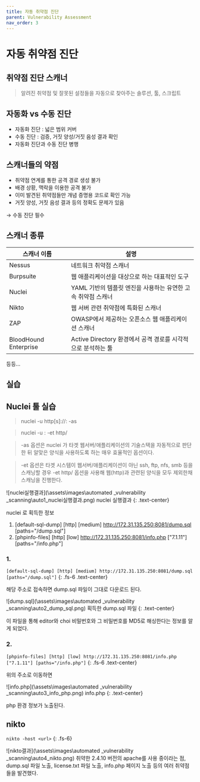 ```yaml
---
title: 자동 취약점 진단
parent: Vulnerability Assessment
nav_order: 3
---
```


# 자동 취약점 진단

## 취약점 진단 스캐너

> 알려진 취약점 및 잘못된 설정들을 자동으로 찾아주는 솔루션, 툴, 스크립트


## 자동화 vs 수동 진단

- 자동화 진단 : 넓은 범위 커버
- 수동 진단 : 검증, 거짓 양성/거짓 음성 결과 확인
- 자동화 진단과 수동 진단 병행

## 스캐너들의 약점

- 취약점 연계를 통한 공격 경로 생성 불가
- 배경 상황, 맥락을 이용한 공격 불가
- 이미 발견된 취약점들만 개념 증명용 코드로 확인 가능
- 거짓 양성, 거짓 음성 결과 등의 정확도 문제가 있음

&rarr; 수동 진단 필수

## 스캐너 종류

| 스캐너 이름   | 설명                                                                 |
|------------|----------------------------------------------------------------------|
| Nessus     | 네트워크 취약점 스캐너                                               |
| Burpsuite  | 웹 애플리케이션을 대상으로 하는 대표적인 도구                         |
| Nuclei     | YAML 기반의 템플릿 엔진을 사용하는 유연한 고속 취약점 스캐너           |
| Nikto      | 웹 서버 관련 취약점에 특화된 스캐너                                  |
| ZAP        | OWASP에서 제공하는 오픈소스 웹 애플리케이션 스캐너                    |
| BloodHound Enterprise | Active Directory 환경에서 공격 경로를 시각적으로 분석하는 툴 |

등등...

## 실습

## Nuclei 툴 실습

> nuclei -u http[s]://<ip>:<port> -as

> nuclei -u <ip>:<port> -et http/

> -as 옵션은 nuclei 가 타겟 웹서버/애플리케이션의 기술스택을 자동적으로 판단한 뒤 알맞은 양식을
> 사용하도록 하는 매우 효율적인 옵션이다.

> -et 옵션은 타겟 시스템이 웹서버/애플리케이션이 아닌 ssh, ftp, nfs, smb 등을 스캐닝할 경우
> -et http/ 옵션을 사용해 웹(http)과 관련된 양식을 모두 제외한채 스캐닝을 진행한다.

![nuclei실행결과](\assets\images\automated _vulnerability _scanning\auto1_nuclei실행결과.png)
nuclei 실행결과
{: .text-center}

nuclei 로 획득한 정보
1. [default-sql-dump] [http] [medium] http://172.31.135.250:8081/dump.sql [paths="/dump.sql"]
2. [phpinfo-files] [http] [low] http://172.31.135.250:8081/info.php ["7.1.11"] [paths="/info.php"]


### 1.

```[default-sql-dump] [http] [medium] http://172.31.135.250:8081/dump.sql [paths="/dump.sql"]```
{: .fs-6 .text-center}

해당 주소로 접속하면 dump.sql 파일이 그대로 다운로드 된다.

![dump.sql](\assets\images\automated _vulnerability _scanning\auto2_dump_sql.png)
획득한 dump.sql 파일
{: .text-center}

이 파일을 통해 editor와 choi 비밀번호와 그 비밀번호를 MD5로 해싱한다는 정보를 알게 되었다.

### 2.

```[phpinfo-files] [http] [low] http://172.31.135.250:8081/info.php ["7.1.11"] [paths="/info.php"]```
{: .fs-6 .text-center}

위의 주소로 이동하면 

![info.php](\assets\images\automated _vulnerability _scanning\auto3_info_php.png)
info.php
{: .text-center}

php 환경 정보가 노출된다.

## nikto

``` nikto -host <url> ```
{: .fs-6}

![nikto결과](\assets\images\automated _vulnerability _scanning\auto4_nikto.png)
취약한 2.4.10 버전의 apache를 사용 중이라는 점, dump.sql 파일 노출, license.txt 파일 노출, info.php 페이지 노출 등의 여러 취약점들을 발견했다.